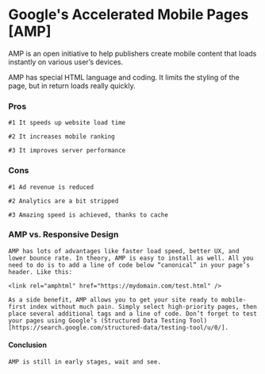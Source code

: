 # Google's Accelerated Mobile Pages [AMP]


AMP is an open initiative to help publishers create mobile content that loads instantly on various user’s devices.

AMP has special HTML language and coding. It limits the styling of the page, but in return loads really quickly.

### Pros

    #1 It speeds up website load time

    #2 It increases mobile ranking

    #3 It improves server performance

### Cons

    #1 Ad revenue is reduced

    #2 Analytics are a bit stripped

    #3 Amazing speed is achieved, thanks to cache


### AMP vs. Responsive Design

    AMP has lots of advantages like faster load speed, better UX, and lower bounce rate. In theory, AMP is easy to install as well. All you need to do is to add a line of code below “canonical” in your page’s header. Like this:

    <link rel="amphtml" href="https://mydomain.com/test.html" />

    As a side benefit, AMP allows you to get your site ready to mobile-first index without much pain. Simply select high-priority pages, then place several additional tags and a line of code. Don’t forget to test your pages using Google’s (Structured Data Testing Tool)[https://search.google.com/structured-data/testing-tool/u/0/].


#### Conclusion

    AMP is still in early stages, wait and see.